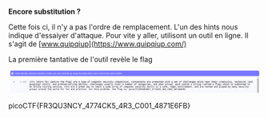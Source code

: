 **Encore substitution ?**

Cette fois ci, il n'y a pas l'ordre de remplacement.
L'un des hints nous indique d'essaiyer d'attaque.
Pour vite y aller, utilisont un outil en ligne.
Il s'agit de [www.quipqiup](https://www.quipqiup.com/)

La première tantative de l'outil revèle le flag

<img src='cap.png'/>

picoCTF{FR3QU3NCY_4774CK5_4R3_C001_4871E6FB}
